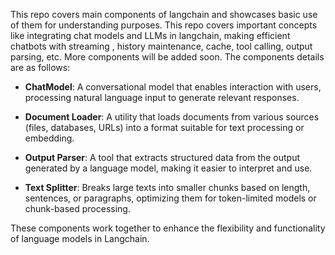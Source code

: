 This repo covers main components of langchain and showcases basic use of them for understanding purposes.
This repo covers important concepts like integrating chat models and LLMs in langchain, making efficient chatbots with streaming 
, history maintenance, cache, tool calling, output parsing, etc. More components will be added soon.
The components details are as follows:

- **ChatModel**: A conversational model that enables interaction with users, processing natural language input to generate relevant responses.
  
- **Document Loader**: A utility that loads documents from various sources (files, databases, URLs) into a format suitable for text processing or embedding.
  
- **Output Parser**: A tool that extracts structured data from the output generated by a language model, making it easier to interpret and use.
  
- **Text Splitter**: Breaks large texts into smaller chunks based on length, sentences, or paragraphs, optimizing them for token-limited models or chunk-based processing.

These components work together to enhance the flexibility and functionality of language models in Langchain.
